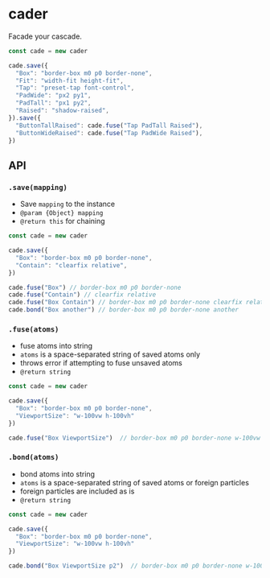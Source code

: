 # cader
Facade your cascade.

```js
const cade = new cader

cade.save({
  "Box": "border-box m0 p0 border-none",
  "Fit": "width-fit height-fit",
  "Tap": "preset-tap font-control",
  "PadWide": "px2 py1",
  "PadTall": "px1 py2",
  "Raised": "shadow-raised",
}).save({
  "ButtonTallRaised": cade.fuse("Tap PadTall Raised"),
  "ButtonWideRaised": cade.fuse("Tap PadWide Raised"),
})
```

## API

### `.save(mapping)`

- Save `mapping` to the instance
- `@param {Object} mapping`
- `@return this` for chaining

```js
const cade = new cader

cade.save({
  "Box": "border-box m0 p0 border-none",
  "Contain": "clearfix relative",
})

cade.fuse("Box") // border-box m0 p0 border-none
cade.fuse("Contain") // clearfix relative
cade.fuse("Box Contain") // border-box m0 p0 border-none clearfix relative
cade.bond("Box another") // border-box m0 p0 border-none another
```

### `.fuse(atoms)`

- fuse atoms into string
- `atoms` is a space-separated string of saved atoms only
- throws error if attempting to fuse unsaved atoms
- `@return string`

```js
const cade = new cader

cade.save({
  "Box": "border-box m0 p0 border-none",
  "ViewportSize": "w-100vw h-100vh"
})

cade.fuse("Box ViewportSize")  // border-box m0 p0 border-none w-100vw h-100vh
```

### `.bond(atoms)`

- bond atoms into string
- `atoms` is a space-separated string of saved atoms or foreign particles
- foreign particles are included as is
- `@return string`

```js
const cade = new cader

cade.save({
  "Box": "border-box m0 p0 border-none",
  "ViewportSize": "w-100vw h-100vh"
})

cade.bond("Box ViewportSize p2")  // border-box m0 p0 border-none w-100vw h-100vh p2
```
